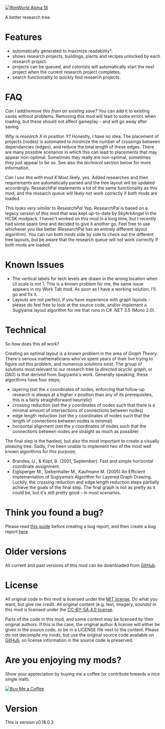 [![RimWorld Alpha 18](https://img.shields.io/badge/RimWorld-Alpha%2018-brightgreen.svg)](http://rimworldgame.com/)

A better research tree.

# Features
 - automatically generated to maximize readability*. 
 - shows research projects, buildings, plants and recipes unlocked by each research project.
 - projects can be queued, and colonists will automatically start the next project when the current research project completes.
 - search functionality to quickly find research projects.

# FAQ
*Can I add/remove this from an existing save?*
You can add it to existing saves without problems. Removing this mod will lead to some errors when loading, but these should not affect gameplay - and will go away after saving.

*Why is research X in position Y?*
Honestly, I have no idea. The placement of projects (nodes) is automated to minimize the number of crossings between dependancies (edges), and reduce the total length of these edges. There are many possible scenarios in which this can lead to placements that may appear non-optimal. Sometimes they really are non-optimal, sometimes they just appear to be so. See also the *technical* section below for more information.

*Can I use this with mod X*
Most likely, yes. Added researches and their requirements are automatically parsed and the tree layout will be updated accordingly. ResearchPal implements a lot of the same functionality as this mod, and the research queue will likely not work correctly if both mods are loaded.

*This looks very similar to ResearchPal*
Yep. ResearchPal is based on a legacy version of this mod that was kept up-to-date by SkyArkAngel in the HCSK modpack. I haven't worked on this mod in a long time, but I recently had some spare time and decided to give it another go. Feel free to use whichever you like better (ResearchPal has an entirely different layout algorithm). You can run both mods side by side to check out the different tree layouts, but be aware that the research queue will not work correctly if both mods are loaded.

# Known Issues
 - The vertical labels for tech levels are drawn in the wrong location when UI scale is not 1. This is a known problem for me, the same issue appears in my Work Tab mod. As soon as I have a working solution, I'll go and fix it.
 - Layouts are not perfect, if you have experience with graph layouts - please do feel free to look at the source code, and/or implement a Sugiyama layout algorithm for me that runs in C# .NET 3.5 (Mono 2.0).

# Technical
So how does this all work?

Creating an optimal layout is a known problem in the area of *Graph Theory*. There's serious mathematicians who've spent years of their live trying to figure out this problem, and numerous solutions exist. The group of solutions most relevant to our research tree (a *directed acyclic graph*, or *DAG*) is that derived from Sugiyama's work. Generally speaking, these algorithms have four steps;
 - layering (set the *x* coordinates of nodes, enforcing that follow-up research is always at a higher x position than any of its prerequisites, this is a fairly straightforward heuristic)
 - crossing reduction (set the *y* coordinates of nodes such that there is a minimal amount of intersections of connections between nodes)
 - edge length reduction (set the *y* coordinates of nodes such that the length of connections between nodes is minimal)
 - horizontal alignment (set the *y* coordinates of nodes such that the connections between nodes are straight as much as possible)

The final step is the hardest, but also the most important to create a visually pleasing tree. Sadly, I've been unable to implement two of the most well known algorithms for this purpose; 
 - Brandes, U., & Köpf, B. (2001, September). Fast and simple horizontal coordinate assignment.
 - Eiglsperger M., Siebenhaller M., Kaufmann M. (2005) An Efficient Implementation of Sugiyama’s Algorithm for Layered Graph Drawing.
Luckily, the crossing reduction and edge length reduction steps partially achieve the goals of the final step. The final graph is not as pretty as it could be, but it's still pretty good - in most scenarios. 



# Think you found a bug? 
Please read [this guide](http://steamcommunity.com/sharedfiles/filedetails/?id=725234314) before creating a bug report,
 and then create a bug report [here](https://github.com/FluffierThanThou/ResearchTree/issues)

# Older versions
All current and past versions of this mod can be downloaded from [GitHub](https://github.com/FluffierThanThou/ResearchTree/releases).

# License
All original code in this mod is licensed under the [MIT license](https://opensource.org/licenses/MIT). Do what you want, but give me credit. 
All original content (e.g. text, imagery, sounds) in this mod is licensed under the [CC-BY-SA 4.0 license](http://creativecommons.org/licenses/by-sa/4.0/).

Parts of the code in this mod, and some content may be licensed by their original authors. If this is the case, the original author & license will either be given in the source code, or be in a LICENSE file next to the content. Please do not decompile my mods, but use the original source code available on [GitHub](https://github.com/FluffierThanThou/ResearchTree/), so license information in the source code is preserved.

# Are you enjoying my mods?
Show your appreciation by buying me a coffee (or contribute towards a nice single malt).

[![Buy Me a Coffee](http://i.imgur.com/EjWiUwx.gif)](https://ko-fi.com/fluffymods)

# Version
This is version v0.18.0.3